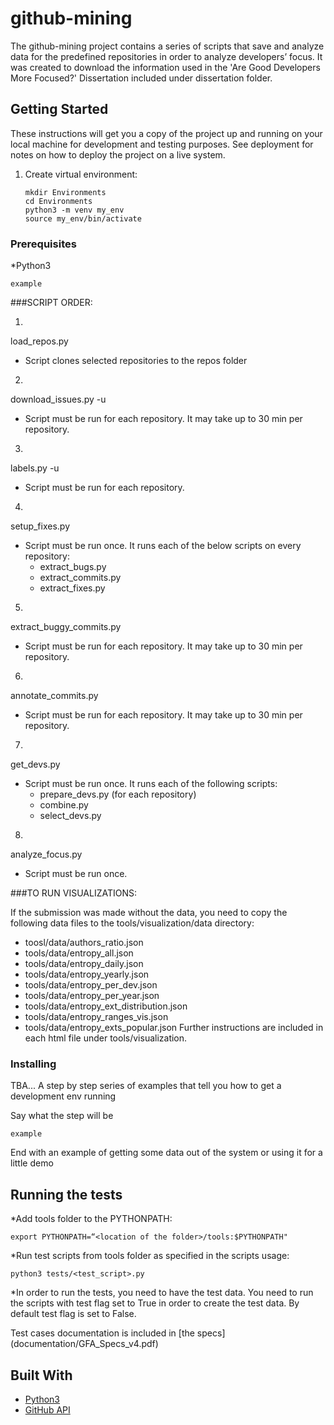 # github-mining

The github-mining project contains a series of scripts that save and analyze data for the predefined repositories in order to analyze developers’ focus.
It was created to download the information used in the ​'Are Good Developers More Focused?' D​issertation included under dissertation folder.

## Getting Started

These instructions will get you a copy of the project up and running on your local machine for development and testing purposes. See deployment for notes on how to deploy the project on a live system.

1. Create virtual environment:
    ```
	mkdir Environments
	cd Environments
	python3 -m venv my_env
	source my_env/bin/activate
	```

### Prerequisites

*Python3

```
example
```

###SCRIPT ORDER:

1.
load_repos.py
- Script clones selected repositories to the repos folder

2.
download_issues.py -u <owner> <project>
- Script must be run for each repository. It may take up to 30 min per repository.

3.
labels.py -u <owner> <project>
- Script must be run for each repository.

4.
setup_fixes.py
- Script must be run once. It runs each of the below scripts on every repository:
	* extract_bugs.py
	* extract_commits.py
	* extract_fixes.py

5.
extract_buggy_commits.py <project>
- Script must be run for each repository. It may take up to 30 min per repository.

6.
annotate_commits.py <project>
- Script must be run for each repository. It may take up to 30 min per repository.

7.
get_devs.py
- Script must be run once. It runs each of the following scripts:
	* prepare_devs.py (for each repository)
	* combine.py
	* select_devs.py
8.
analyze_focus.py
- Script must be run once.

###TO RUN VISUALIZATIONS:

If the submission was made without the data, you need to copy the following data files to the tools/visualization/data directory:
* toosl/data/authors_ratio.json
* tools/data/entropy_all.json
* tools/data/entropy_daily.json
* tools/data/entropy_yearly.json
* tools/data/entropy_per_dev.json
* tools/data/entropy_per_year.json
* tools/data/entropy_ext_distribution.json
* tools/data/entropy_ranges_vis.json
* tools/data/entropy_exts_popular.json
Further instructions are included in each html file under tools/visualization.


### Installing

TBA...
A step by step series of examples that tell you how to get a development env running

Say what the step will be

```
example
```

End with an example of getting some data out of the system or using it for a little demo

## Running the tests

*Add tools folder to the PYTHONPATH:
```
export PYTHONPATH=“<location of the folder>/tools:$PYTHONPATH"
```
*Run test scripts from tools folder as specified in the scripts usage:
```
python3 tests/<test_script>.py
```
*In order to run the tests, you need to have the test data. You need to run the scripts with test flag set to True in order to create the test data. By default test flag is set to False.

Test cases documentation is included in [the specs] (documentation/GFA_Specs_v4.pdf)

## Built With

* [Python3](https://www.python.org/download/releases/3.0/)
* [GitHub API](https://developer.github.com/v3/)

